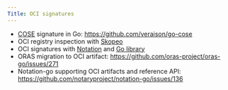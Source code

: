 ```yaml
---
Title: OCI signatures
---
```


- [COSE](https://datatracker.ietf.org/doc/rfc9052/) signature in Go: https://github.com/veraison/go-cose
- OCI registry inspection with [Skopeo](https://github.com/containers/skopeo)
- OCI signatures with [Notation](https://github.com/notaryproject/notation) and [Go library](https://github.com/notaryproject/notation-go)
- ORAS migration to OCI artifact: https://github.com/oras-project/oras-go/issues/271
- Notation-go supporting OCI artifacts and reference API: https://github.com/notaryproject/notation-go/issues/136

